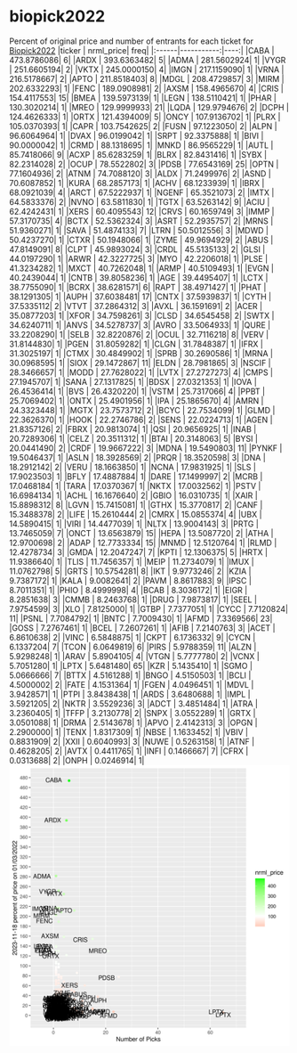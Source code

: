 # biopick2022
Percent of original price and number of entrants for each ticket for [Biopick2022](https://twitter.com/hashtag/Biopick2022)
|ticker |  nrml_price| freq|
|:------|-----------:|----:|
|CABA   | 473.8786086|    6|
|ARDX   | 393.6363482|    5|
|ADMA   | 281.5602924|    1|
|VYGR   | 251.6605194|    2|
|VKTX   | 245.0000150|    4|
|IMGN   | 217.1159090|    1|
|VRNA   | 216.5178667|    2|
|APTO   | 211.8518403|    8|
|MDGL   | 208.4729857|    3|
|MIRM   | 202.6332293|    1|
|FENC   | 189.0908981|    2|
|AXSM   | 158.4965670|    4|
|CRIS   | 154.4117553|   15|
|BMEA   | 139.5973139|    1|
|LEGN   | 138.5110421|    1|
|PHAR   | 130.3020214|    1|
|MREO   | 129.9999933|   21|
|LQDA   | 129.9794676|    2|
|DCPH   | 124.4626333|    1|
|ORTX   | 121.4394009|    5|
|ONCY   | 107.9136702|    1|
|PLRX   | 105.0370393|    1|
|CAPR   | 103.7542625|    2|
|FUSN   |  97.1223050|    2|
|ALPN   |  96.6064964|    1|
|DVAX   |  96.0199042|    1|
|SRPT   |  92.3375888|    1|
|BIVI   |  90.0000042|    1|
|CRMD   |  88.1318695|    1|
|MNKD   |  86.9565229|    1|
|AUTL   |  85.7418066|    9|
|ACXP   |  85.6283259|    1|
|BLRX   |  82.8431416|    1|
|SYBX   |  82.2314028|    2|
|OCUP   |  78.5522802|    3|
|PDSB   |  77.6543169|   25|
|OPTN   |  77.1604936|    2|
|ATNM   |  74.7088120|    3|
|ALDX   |  71.2499976|    2|
|ASND   |  70.6087852|    1|
|KURA   |  68.2857173|    1|
|ACHV   |  68.1233939|    1|
|IBRX   |  68.0921039|    4|
|ARCT   |  67.5222937|    1|
|NGENF  |  65.3521073|    2|
|IMTX   |  64.5833376|    2|
|NVNO   |  63.5811830|    1|
|TGTX   |  63.5263142|    9|
|ACIU   |  62.4242431|    1|
|XERS   |  60.4095543|   12|
|CRVS   |  60.1659749|    3|
|IMMP   |  57.3170735|    4|
|BCTX   |  52.5362324|    3|
|ASRT   |  52.2935757|    2|
|MRNS   |  51.9360271|    1|
|SAVA   |  51.4874133|    7|
|LTRN   |  50.5012556|    3|
|MDWD   |  50.4237270|    1|
|CTXR   |  50.1948066|    1|
|ZYME   |  49.9694929|    2|
|ABUS   |  47.8149091|    8|
|CLPT   |  45.9893024|    3|
|CRDL   |  45.5135133|    2|
|GLSI   |  44.0197290|    1|
|ARWR   |  42.3227725|    3|
|MYO    |  42.2206018|    1|
|PLSE   |  41.3234282|    1|
|MXCT   |  40.7262048|    1|
|ARMP   |  40.5109493|    1|
|EVGN   |  40.2439044|    1|
|CNTB   |  39.8058236|    1|
|AGE    |  39.4495407|    1|
|LCTX   |  38.7755090|    1|
|BCRX   |  38.6281571|    6|
|RAPT   |  38.4971427|    1|
|PHAT   |  38.1291305|    1|
|AUPH   |  37.6038481|   17|
|CNTX   |  37.5939837|    1|
|CYTH   |  37.5335112|    2|
|VTVT   |  37.2864312|    3|
|AVXL   |  36.1591691|    2|
|ACER   |  35.0877203|    1|
|XFOR   |  34.7598261|    3|
|CLSD   |  34.6545458|    2|
|SWTX   |  34.6240711|    1|
|ANVS   |  34.5278737|    3|
|AVRO   |  33.5064933|    1|
|QURE   |  33.2208290|    1|
|SELB   |  32.8220876|    2|
|OCUL   |  32.7116218|    8|
|VERV   |  31.8144830|    1|
|PGEN   |  31.8059282|    1|
|CLGN   |  31.7848387|    1|
|IFRX   |  31.3025197|    1|
|CTMX   |  30.4849902|    1|
|SPRB   |  30.2690586|    1|
|MRNA   |  30.0968595|    1|
|SIOX   |  29.1472867|   11|
|ELDN   |  28.7981865|    3|
|NSCIF  |  28.3466657|    1|
|MODD   |  27.7628022|    1|
|LVTX   |  27.2727273|    4|
|CMPS   |  27.1945707|    1|
|SANA   |  27.1317825|    1|
|BDSX   |  27.0321353|    1|
|IOVA   |  26.4536414|    1|
|BVS    |  26.4320220|    1|
|VSTM   |  25.7317066|    4|
|PPBT   |  25.7069402|    1|
|ONTX   |  25.4901956|    1|
|IPA    |  25.1865670|    4|
|AMRN   |  24.3323448|    1|
|MGTX   |  23.7573712|    2|
|BCYC   |  22.7534099|    1|
|GLMD   |  22.3626370|    1|
|HOOK   |  22.2746786|    2|
|SENS   |  22.0224713|    1|
|AGEN   |  21.8357126|    2|
|FBRX   |  20.9813074|    1|
|QSI    |  20.9656925|    1|
|INAB   |  20.7289306|    1|
|CELZ   |  20.3511312|    1|
|BTAI   |  20.3148063|    5|
|BYSI   |  20.0441490|    2|
|CRDF   |  19.9667222|    3|
|MDNA   |  19.5490803|   11|
|PYNKF  |  19.5046437|    1|
|ASLN   |  18.3928569|    2|
|PRQR   |  18.3520598|    3|
|DNA    |  18.2912142|    2|
|VERU   |  18.1663850|    1|
|NCNA   |  17.9831925|    1|
|SLS    |  17.9023503|    1|
|BFLY   |  17.4887884|    1|
|DARE   |  17.1499997|    2|
|MCRB   |  17.0468184|    1|
|TARA   |  17.0370367|    1|
|NKTX   |  17.0032562|    1|
|PSTV   |  16.6984134|    1|
|ACHL   |  16.1676640|    2|
|GBIO   |  16.0310735|    1|
|XAIR   |  15.8898312|    8|
|LGVN   |  15.7415081|    1|
|GTHX   |  15.3770817|    2|
|CANF   |  15.3488378|    2|
|LIFE   |  15.2610444|    2|
|CMRX   |  15.0855374|    4|
|UBX    |  14.5890415|    1|
|VIRI   |  14.4477039|    1|
|NLTX   |  13.9004143|    3|
|PRTG   |  13.7465059|    7|
|ONCT   |  13.6563879|   15|
|HEPA   |  13.5087720|    2|
|ATHA   |  12.9700698|    2|
|ADAP   |  12.7733334|   15|
|MNMD   |  12.5120764|    1|
|RLMD   |  12.4278734|    3|
|GMDA   |  12.2047247|    7|
|KPTI   |  12.1306375|    5|
|HRTX   |  11.9386640|    1|
|TLIS   |  11.7456357|    1|
|MEIP   |  11.2734079|    1|
|IMUX   |  11.0762798|    5|
|GRTS   |  10.5754281|    8|
|IKT    |   9.9773246|    2|
|KZIA   |   9.7387172|    1|
|KALA   |   9.0082641|    2|
|PAVM   |   8.8617883|    9|
|IPSC   |   8.7011351|    1|
|PHIO   |   8.4999998|    4|
|BCAB   |   8.3036172|    1|
|EIGR   |   8.2851638|    3|
|CMMB   |   8.2463768|    1|
|DRUG   |   7.9873817|    1|
|SEEL   |   7.9754599|    3|
|XLO    |   7.8125000|    1|
|GTBP   |   7.7377051|    1|
|CYCC   |   7.7120824|   11|
|PSNL   |   7.7084792|    1|
|BNTC   |   7.7009430|    1|
|AFMD   |   7.3369566|   23|
|GOSS   |   7.2767461|    1|
|BCEL   |   7.2607261|    1|
|AFIB   |   7.2140763|    3|
|ACET   |   6.8610638|    2|
|VINC   |   6.5848875|    1|
|CKPT   |   6.1736332|    9|
|CYCN   |   6.1337204|    7|
|TCON   |   6.0649819|    6|
|PIRS   |   5.9788359|   11|
|ALZN   |   5.9298248|    1|
|ARAV   |   5.8904105|    4|
|VTGN   |   5.7777780|    2|
|VCNX   |   5.7051280|    1|
|LPTX   |   5.6481480|   65|
|KZR    |   5.1435410|    1|
|SGMO   |   5.0666666|    7|
|BTTX   |   4.5161288|    1|
|BNGO   |   4.5150503|    1|
|BCLI   |   4.5000002|    2|
|FATE   |   4.1531364|    1|
|FGEN   |   4.0496451|    1|
|MDVL   |   3.9428571|    1|
|PTPI   |   3.8438438|    1|
|ARDS   |   3.6480688|    1|
|IMPL   |   3.5921205|    2|
|NKTR   |   3.5529236|    3|
|ADCT   |   3.4851484|    1|
|ATRA   |   3.2360405|    1|
|TFFP   |   3.2130778|    2|
|SNPX   |   3.0552289|    1|
|GRTX   |   3.0501088|    1|
|DRMA   |   2.5143678|    1|
|APVO   |   2.4142313|    3|
|OPGN   |   2.2900000|    1|
|TENX   |   1.8317309|    1|
|NBSE   |   1.1633452|    1|
|VBIV   |   0.8831909|    2|
|XXII   |   0.6040993|    3|
|NUWE   |   0.5263158|    1|
|ATNF   |   0.4628205|    2|
|AVTX   |   0.4411765|    1|
|INFI   |   0.1466667|    7|
|CFRX   |   0.0313688|    2|
|ONPH   |   0.0246914|    1|
![retvspicks](biopicks.png?raw=true)
